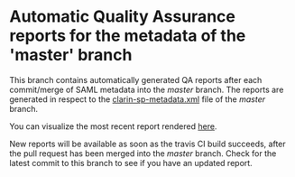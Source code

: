 # Automatic Quality Assurance reports for the metadata of the 'master' branch

This branch contains automatically generated QA reports after each commit/merge of SAML metadata into the *master* branch.
The reports are generated in respect to the [clarin-sp-metadata.xml](https://github.com/clarin-eric/SPF-SPs-metadata/blob/master/clarin-sp-metadata.xml) file of the *master* branch.

You can visualize the most recent report rendered [here](https://clarin-eric.github.io/SPF-SPs-metadata/web/master_qa_report.html).

New reports will be available as soon as the travis CI build succeeds, after the pull request has been merged into the *master* branch. Check for the latest commit to this branch to see if you have an updated report.
